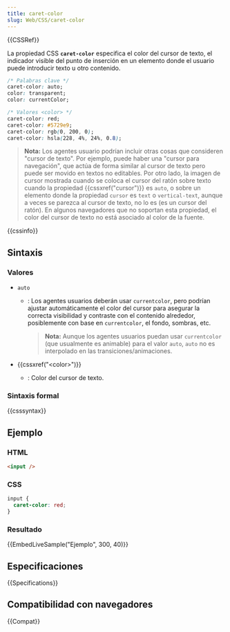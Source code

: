 ```yaml
---
title: caret-color
slug: Web/CSS/caret-color
---
```


{{CSSRef}}

La propiedad CSS **`caret-color`** especifica el color del cursor de texto, el indicador visible del punto de inserción en un elemento donde el usuario puede introducir texto u otro contenido.

```css
/* Palabras clave */
caret-color: auto;
color: transparent;
color: currentColor;

/* Valores <color> */
caret-color: red;
caret-color: #5729e9;
caret-color: rgb(0, 200, 0);
caret-color: hsla(228, 4%, 24%, 0.8);
```

> **Nota:** Los agentes usuario podrían incluir otras cosas que consideren "cursor de texto". Por ejemplo, puede haber una "cursor para navegación", que actúa de forma similar al cursor de texto pero puede ser movido en textos no editables. Por otro lado, la imagen de cursor mostrada cuando se coloca el cursor del ratón sobre texto cuando la propiedad {{cssxref("cursor")}} es `auto`, o sobre un elemento donde la propiedad `cursor` es `text` o `vertical-text`, aunque a veces se parezca al cursor de texto, no lo es (es un cursor del ratón). En algunos navegadores que no soportan esta propiedad, el color del cursor de texto no está asociado al color de la fuente.

{{cssinfo}}

## Sintaxis

### Valores

- `auto`

  - : Los agentes usuarios deberán usar `currentcolor`, pero podrían ajustar automáticamente el color del cursor para asegurar la correcta visibilidad y contraste con el contenido alrededor, posiblemente con base en `currentcolor`, el fondo, sombras, etc.

    > **Nota:** Aunque los agentes usuarios puedan usar `currentcolor` (que usualmente es animable) para el valor `auto`, `auto` no es interpolado en las transiciones/animaciones.

- {{cssxref("&lt;color&gt;")}}
  - : Color del cursor de texto.

### Sintaxis formal

{{csssyntax}}

## Ejemplo

### HTML

```html
<input />
```

### CSS

```css
input {
  caret-color: red;
}
```

### Resultado

{{EmbedLiveSample("Ejemplo", 300, 40)}}

## Especificaciones

{{Specifications}}

## Compatibilidad con navegadores

{{Compat}}
